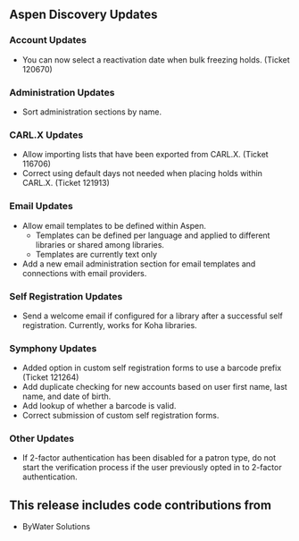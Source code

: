 ## Aspen Discovery Updates
### Account Updates
- You can now select a reactivation date when bulk freezing holds. (Ticket 120670)

### Administration Updates
- Sort administration sections by name. 

### CARL.X Updates
- Allow importing lists that have been exported from CARL.X. (Ticket 116706)
- Correct using default days not needed when placing holds within CARL.X. (Ticket 121913) 

### Email Updates
- Allow email templates to be defined within Aspen. 
  - Templates can be defined per language and applied to different libraries or shared among libraries. 
  - Templates are currently text only
- Add a new email administration section for email templates and connections with email providers.

### Self Registration Updates
- Send a welcome email if configured for a library after a successful self registration. Currently, works for Koha libraries. 

### Symphony Updates
- Added option in custom self registration forms to use a barcode prefix (Ticket 121264)
- Add duplicate checking for new accounts based on user first name, last name, and date of birth. 
- Add lookup of whether a barcode is valid. 
- Correct submission of custom self registration forms.

### Other Updates
- If 2-factor authentication has been disabled for a patron type, do not start the verification process if the user previously opted in to 2-factor authentication.

## This release includes code contributions from
- ByWater Solutions

